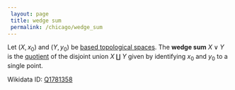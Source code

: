 ```yaml
---
 layout: page
 title: wedge sum
 permalink: /chicago/wedge_sum
---
```

Let $(X,x_0)$ and $(Y,y_0)$ be [based topological spaces](https://defsmath.github.io/DefsMath/based_topological_space). The **wedge sum** $X\vee Y$ is the [quotient](https://defsmath.github.io/DefsMath/quotient_of_topological_spaces) of the disjoint union $X\amalg Y$ given by identifying $x_0$ and $y_0$ to a single point. 

Wikidata ID: [Q1781358](https://www.wikidata.org/wiki/Q1781358)